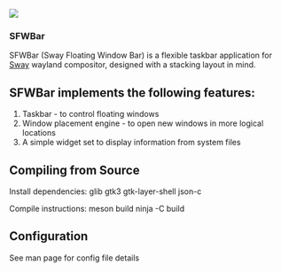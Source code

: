 ![](https://github.com/LBCrion/sfwbar/blob/main/.github/sfwbar.png)

### SFWBar

SFWBar (Sway Floating Window Bar) is a flexible taskbar application for 
[Sway](https://github.com/swaywm/sway) wayland
compositor, designed with a stacking layout in mind. 

## SFWBar implements the following features:
1. Taskbar - to control floating windows
1. Window placement engine - to open new windows in more logical locations
1. A simple widget set to display information from system files

## Compiling from Source

Install dependencies:
glib
gtk3
gtk-layer-shell
json-c

Compile instructions:
meson build
ninja -C build

## Configuration
See man page for config file details
